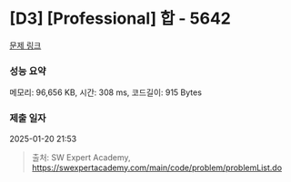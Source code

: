 # [D3] [Professional] 합 - 5642 

[문제 링크](https://swexpertacademy.com/main/code/problem/problemDetail.do?contestProbId=AWXQm2SqdxkDFAUo) 

### 성능 요약

메모리: 96,656 KB, 시간: 308 ms, 코드길이: 915 Bytes

### 제출 일자

2025-01-20 21:53



> 출처: SW Expert Academy, https://swexpertacademy.com/main/code/problem/problemList.do